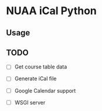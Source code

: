 # NUAA iCal Python


## Usage

## TODO

- [ ] Get course table data
- [ ] Generate iCal file
- [ ] Google Calendar support
- [ ] WSGI server


